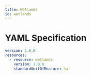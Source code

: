 ```yaml
---
title: Wetlands
id: wetlands
---
```




# YAML Specification

```yaml
version: 1.0.0
resources: 
  - resource: wetlands
    version: 1.0.0
    standardUnitOfMeasure: ha
```



